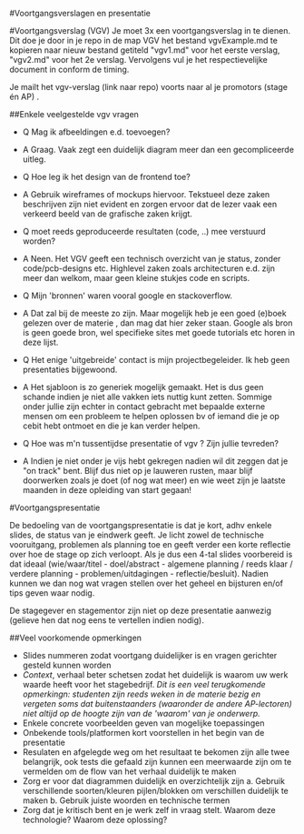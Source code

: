 #Voortgangsverslagen en presentatie 

#Voortgangsverslag (VGV)
Je moet 3x een voortgangsverslag in te dienen. Dit doe je door in je repo in de map VGV het bestand vgvExample.md te kopieren naar nieuw bestand getiteld "vgv1.md" voor het eerste verslag, "vgv2.md" voor het 2e verslag. 
Vervolgens vul je het respectievelijke document in conform de timing.

Je mailt het vgv-verslag (link naar repo) voorts naar al je promotors (stage én AP) .

##Enkele veelgestelde vgv vragen

* Q Mag ik afbeeldingen e.d. toevoegen?
* A Graag. Vaak zegt een duidelijk diagram meer dan een gecompliceerde uitleg. 

* Q Hoe leg ik het design van de frontend toe?
* A Gebruik wireframes of mockups hiervoor. Tekstueel deze zaken beschrijven zijn niet evident en zorgen ervoor dat de lezer vaak een verkeerd beeld van de grafische zaken krijgt. 

* Q moet reeds geproduceerde resultaten (code, ..) mee verstuurd worden?
* A Neen. Het VGV geeft een technisch overzicht van je status, zonder code/pcb-designs etc. Highlevel zaken zoals architecturen e.d. zijn meer dan welkom, maar geen kleine stukjes code en scripts. 

* Q Mijn 'bronnen' waren vooral google en stackoverflow. 
* A Dat zal bij de meeste zo zijn. Maar mogelijk heb je een goed (e)boek gelezen over de materie , dan mag dat hier zeker staan. Google als bron is geen goede bron, wel specifieke sites met goede tutorials etc horen in deze lijst.

* Q Het enige 'uitgebreide' contact is mijn projectbegeleider. Ik heb geen presentaties bijgewoond. 
* A Het sjabloon is zo generiek mogelijk gemaakt. Het is dus geen schande indien je niet alle vakken iets nuttig kunt zetten. Sommige onder jullie zijn echter in contact gebracht met bepaalde externe mensen om een probleem te helpen oplossen bv of iemand die je op cebit hebt ontmoet en die je kan verder helpen. 

* Q Hoe was m'n tussentijdse presentatie of vgv ? Zijn jullie tevreden?
* A Indien je niet onder je vijs hebt gekregen nadien wil dit zeggen dat je "on track" bent. Blijf dus niet op je lauweren rusten, maar blijf doorwerken zoals je doet (of nog wat meer) en wie weet zijn je laatste maanden in deze opleiding van start gegaan!

#Voortgangspresentatie

De bedoeling van de voortgangspresentatie is dat je kort, adhv enkele slides, de status van je eindwerk geeft. Je licht zowel de technische vooruitgang, problemen als planning toe en geeft verder een korte reflectie over hoe de stage op zich verloopt. Als je dus een 4-tal slides voorbereid is dat ideaal (wie/waar/titel  - doel/abstract - algemene planning / reeds klaar / verdere planning - problemen/uitdagingen -  reflectie/besluit). Nadien kunnen we dan nog wat vragen stellen over het geheel en bijsturen en/of tips geven waar nodig.

De stagegever en stagementor zijn niet op deze presentatie aanwezig (gelieve hen dat nog eens te vertellen indien nodig).

##Veel voorkomende opmerkingen
* Slides nummeren zodat voortgang duidelijker is en vragen gerichter gesteld kunnen worden
* *Context*, verhaal beter schetsen zodat het duidelijk is waarom uw werk waarde heeft voor het stagebedrijf. *Dit is een veel terugkomende opmerkingn: studenten zijn reeds weken in de materie bezig en vergeten soms dat buitenstaanders (waaronder de andere AP-lectoren) niet altijd op de hoogte zijn van de 'waarom' van je onderwerp.*
* Enkele concrete voorbeelden geven van mogelijke toepassingen
* Onbekende tools/platformen kort voorstellen in het begin van de presentatie
* Resulaten en afgelegde weg om het resultaat te bekomen zijn alle twee belangrijk, ook tests die gefaald zijn kunnen een meerwaarde zijn om te vermelden om de flow van het verhaal duidelijk te maken
* Zorg er voor dat diagrammen duidelijk en overzichtelijk zijn 
  a. Gebruik verschillende soorten/kleuren pijlen/blokken om verschillen duidelijk te maken
  b. Gebruik juiste woorden en technische termen
* Zorg dat je kritisch bent en je werk zelf in vraag stelt. Waarom deze technologie? Waarom deze oplossing?
